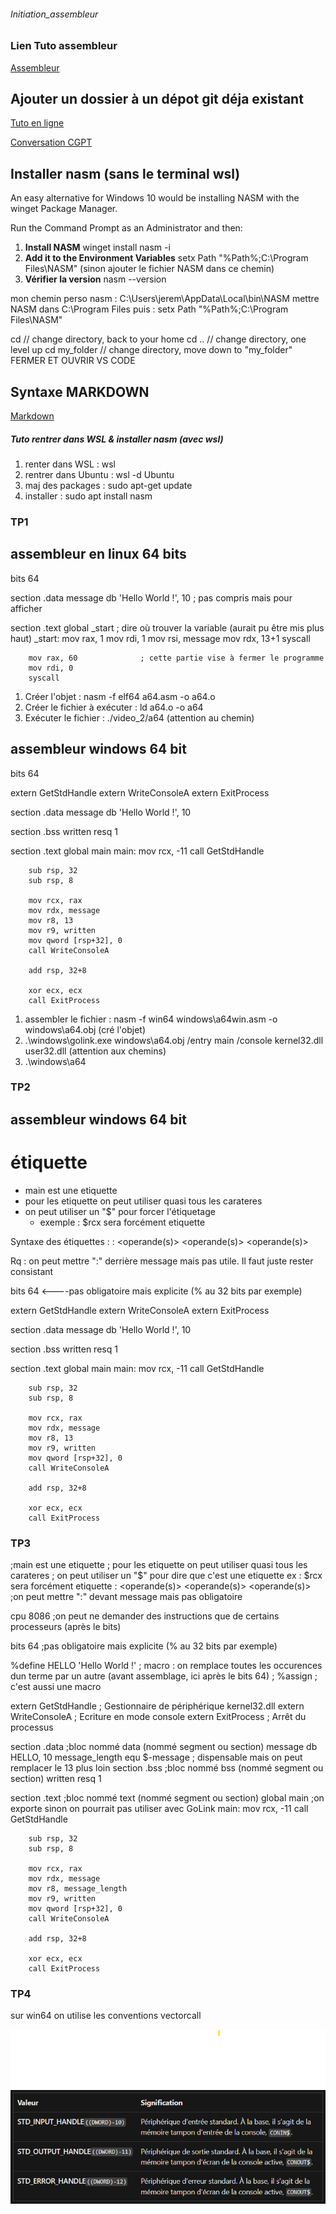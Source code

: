 ###### Initiation_assembleur

### Lien Tuto assembleur
[Assembleur](https://www.youtube.com/watch?v=fvtd2Ut3MHw&list=PLrSOXFDHBtfEs7PCC6r44iXiX5gMlbjcR)

## Ajouter un dossier à un dépot git déja existant
[Tuto en ligne](https://smart-tech.mg/git-importer-un-repertoire-existant-dans-son-repository/)

[Conversation CGPT](https://chat.openai.com/share/164e7e71-600e-4228-abbc-d5fbd25f042c)

## Installer nasm (sans le terminal wsl)
An easy alternative for Windows 10 would be installing NASM with the winget Package Manager.

Run the Command Prompt as an Administrator and then:

1. **Install NASM**
winget install nasm -i
2. **Add it to the Environment Variables**
setx Path "%Path%;C:\Program Files\NASM\" (sinon ajouter le fichier NASM dans ce chemin)
3. **Vérifier la version** 
nasm --version

mon chemin perso nasm : C:\Users\jerem\AppData\Local\bin\NASM
mettre NASM dans C:\Program Files
puis : setx Path "%Path%;C:\Program Files\NASM\"

cd              // change directory, back to your home
cd ..           // change directory, one level up
cd my_folder    // change directory, move down to "my_folder"
FERMER ET OUVRIR VS CODE

## Syntaxe MARKDOWN
[Markdown](https://chat.openai.com/share/b9232320-f046-4fb9-8de8-46651ba94544) 


##### Tuto rentrer dans WSL & installer nasm (avec wsl)

1. renter dans WSL : wsl
1. rentrer dans Ubuntu : wsl -d Ubuntu
2. maj des packages : sudo apt-get update
3. installer : sudo apt install nasm

### TP1
## assembleur en linux 64 bits

bits 64

section .data
    message db 'Hello World !', 10      ; pas compris mais pour afficher

section .text
    global _start               ; dire où trouver la variable (aurait pu être mis plus haut)
    _start:
        mov rax, 1
        mov rdi, 1
        mov rsi, message
        mov rdx, 13+1
        syscall

        mov rax, 60              ; cette partie vise à fermer le programme
        mov rdi, 0
        syscall 

1. Créer l'objet : nasm -f elf64 a64.asm -o a64.o
2. Créer le fichier à exécuter : ld a64.o -o a64
3. Exécuter le fichier : ./video_2/a64 (attention au chemin)

## assembleur windows 64 bit

bits 64 

extern GetStdHandle
extern WriteConsoleA
extern ExitProcess

section .data
    message db 'Hello World !', 10

section .bss
    written resq 1

section .text
    global main
    main:
        mov rcx, -11
        call GetStdHandle

        sub rsp, 32
        sub rsp, 8

        mov rcx, rax
        mov rdx, message
        mov r8, 13
        mov r9, written 
        mov qword [rsp+32], 0
        call WriteConsoleA

        add rsp, 32+8

        xor ecx, ecx
        call ExitProcess


1. assembler le fichier : nasm -f win64 windows\a64win.asm -o windows\a64.obj (cré l'objet)
2. .\windows\golink.exe windows\a64.obj /entry main /console kernel32.dll user32.dll  (attention aux chemins)
3. .\windows\a64

### TP2

## assembleur windows 64 bit

# étiquette
- main est une etiquette
- pour les etiquette on peut utiliser quasi tous les carateres 
- on peut utiliser un "$" pour forcer l'étiquetage 
    - exemple : $rcx sera forcément etiquette

Syntaxe des étiquettes :
<etiquette> : 
    <instruction> <operande(s)>
    <instruction> <operande(s)>
    <instruction> <operande(s)>

Rq : on peut mettre ":" derrière message mais pas utile. Il faut juste rester consistant

bits 64                                 <----pas obligatoire mais explicite (% au 32 bits par exemple)

extern GetStdHandle
extern WriteConsoleA
extern ExitProcess

section .data
    message db 'Hello World !', 10

section .bss
    written resq 1

section .text
    global main
    main:
        mov rcx, -11
        call GetStdHandle

        sub rsp, 32
        sub rsp, 8

        mov rcx, rax
        mov rdx, message
        mov r8, 13
        mov r9, written 
        mov qword [rsp+32], 0
        call WriteConsoleA

        add rsp, 32+8

        xor ecx, ecx
        call ExitProcess

### TP3

;main est une etiquette
; pour les etiquette on peut utiliser quasi tous les carateres 
; on peut utiliser un "$" pour dire que c'est une etiquette ex : $rcx sera forcément etiquette
<etiquette> : 
    <instruction> <operande(s)>
    <instruction> <operande(s)>
    <instruction> <operande(s)>
;on peut mettre ":" devant message mais pas obligatoire

cpu 8086 ;on peut ne demander des instructions que de certains processeurs (après le bits)




bits 64                                     ;pas obligatoire mais explicite (% au 32 bits par exemple)

%define HELLO 'Hello World !'   ; macro : on remplace toutes les occurences dun terme par un autre (avant assemblage, ici après le bits 64)
; %assign                         ; c'est aussi une macro

extern GetStdHandle                         ; Gestionnaire de périphérique kernel32.dll
extern WriteConsoleA                        ; Ecriture en mode console
extern ExitProcess                          ; Arrêt du processus 

section .data                               ;bloc nommé data    (nommé segment ou section)
    message db HELLO, 10
    message_length equ $-message            ; dispensable mais on peut remplacer le 13 plus loin
section .bss                                ;bloc nommé bss     (nommé segment ou section)
    written resq 1

section .text                               ;bloc nommé text    (nommé segment ou section) 
    global main                             ;on exporte sinon on pourrait pas utiliser avec GoLink
    main:
        mov rcx, -11
        call GetStdHandle

        sub rsp, 32
        sub rsp, 8

        mov rcx, rax
        mov rdx, message
        mov r8, message_length
        mov r9, written 
        mov qword [rsp+32], 0
        call WriteConsoleA

        add rsp, 32+8

        xor ecx, ecx
        call ExitProcess

### TP4

sur win64 on utilise les conventions vectorcall










![alt text](image/tableau_GetStdHandle.png)